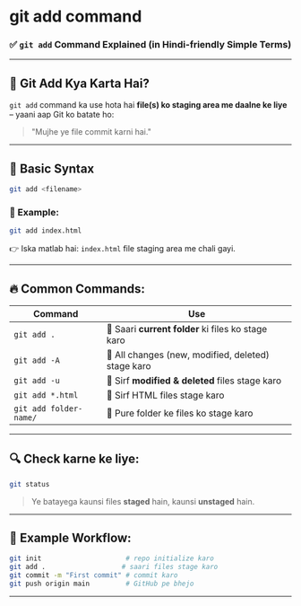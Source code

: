 # git add command

### ✅ `git add` Command Explained (in Hindi-friendly Simple Terms)

---

## 🔧 **Git Add Kya Karta Hai?**

`git add` command ka use hota hai **file(s) ko staging area me daalne ke liye** – yaani aap Git ko batate ho:

> "Mujhe ye file commit karni hai."

---

## 🧪 **Basic Syntax**

```bash
git add <filename>
```

### 📌 Example:

```bash
git add index.html
```

👉 Iska matlab hai: `index.html` file staging area me chali gayi.

---

## 🔥 Common Commands:

| Command                | Use                                                |
| ---------------------- | -------------------------------------------------- |
| `git add .`            | 🔄 Saari **current folder** ki files ko stage karo |
| `git add -A`           | 🔄 All changes (new, modified, deleted) stage karo |
| `git add -u`           | 🔄 Sirf **modified & deleted** files stage karo    |
| `git add *.html`       | 🔄 Sirf HTML files stage karo                      |
| `git add folder-name/` | 🔄 Pure folder ke files ko stage karo              |

---

## 🔍 Check karne ke liye:

```bash
git status
```

> Ye batayega kaunsi files **staged** hain, kaunsi **unstaged** hain.

---

## 🚀 Example Workflow:

```bash
git init                     # repo initialize karo
git add .                   # saari files stage karo
git commit -m "First commit" # commit karo
git push origin main         # GitHub pe bhejo
```

---
